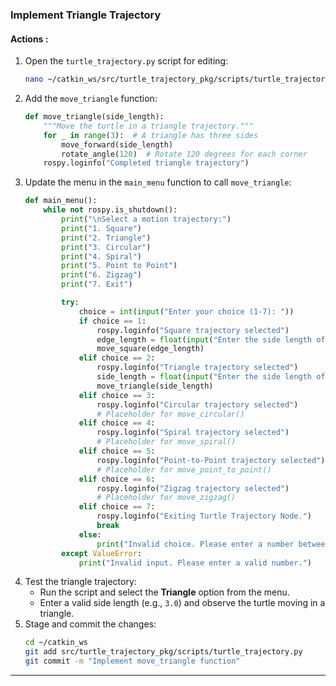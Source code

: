 ### **Implement Triangle Trajectory**

#### **Actions** :

1. Open the `turtle_trajectory.py` script for editing:
   ```bash
   nano ~/catkin_ws/src/turtle_trajectory_pkg/scripts/turtle_trajectory.py
   ```
2. Add the `move_triangle` function:
   ```python
   def move_triangle(side_length):
       """Move the turtle in a triangle trajectory."""
       for _ in range(3):  # A triangle has three sides
           move_forward(side_length)
           rotate_angle(120)  # Rotate 120 degrees for each corner
       rospy.loginfo("Completed triangle trajectory")
   ```
3. Update the menu in the `main_menu` function to call `move_triangle`:
   ```python
   def main_menu():
       while not rospy.is_shutdown():
           print("\nSelect a motion trajectory:")
           print("1. Square")
           print("2. Triangle")
           print("3. Circular")
           print("4. Spiral")
           print("5. Point to Point")
           print("6. Zigzag")
           print("7. Exit")

           try:
               choice = int(input("Enter your choice (1-7): "))
               if choice == 1:
                   rospy.loginfo("Square trajectory selected")
                   edge_length = float(input("Enter the side length of the square: "))
                   move_square(edge_length)
               elif choice == 2:
                   rospy.loginfo("Triangle trajectory selected")
                   side_length = float(input("Enter the side length of the triangle: "))
                   move_triangle(side_length)
               elif choice == 3:
                   rospy.loginfo("Circular trajectory selected")
                   # Placeholder for move_circular()
               elif choice == 4:
                   rospy.loginfo("Spiral trajectory selected")
                   # Placeholder for move_spiral()
               elif choice == 5:
                   rospy.loginfo("Point-to-Point trajectory selected")
                   # Placeholder for move_point_to_point()
               elif choice == 6:
                   rospy.loginfo("Zigzag trajectory selected")
                   # Placeholder for move_zigzag()
               elif choice == 7:
                   rospy.loginfo("Exiting Turtle Trajectory Node.")
                   break
               else:
                   print("Invalid choice. Please enter a number between 1 and 7.")
           except ValueError:
               print("Invalid input. Please enter a valid number.")
   ```
4. Test the triangle trajectory:
   * Run the script and select the **Triangle** option from the menu.
   * Enter a valid side length (e.g., `3.0`) and observe the turtle moving in a triangle.
5. Stage and commit the changes:
   ```bash
   cd ~/catkin_ws
   git add src/turtle_trajectory_pkg/scripts/turtle_trajectory.py
   git commit -m "Implement move_triangle function"
   ```

---

